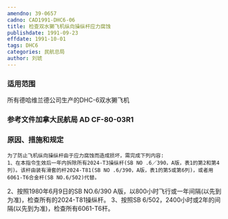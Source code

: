 ```yaml
---
amendno: 39-0657
cadno: CAD1991-DHC6-06
title: 检查双水獭飞机纵向操纵杆应力腐蚀
publishdate: 1991-09-23
effdate: 1991-10-01
tags: DHC6
categories: 民航总局
author: 刘琥
---
```


### 适用范围 
所有德哈维兰德公司生产的DHC-6双水獭飞机

### 参考文件加拿大民航局 AD CF-80-03R1 

### 原因、措施和规定 
    为了防止飞机纵向操纵杆由于应力腐蚀而造成损坏，需完成下列内容: 
    1、在本指令生效后一年内拆除所有2024-T3操纵杆(SB NO .6／390，A版，表1的第2和第4列)。该杆由装有滑套的杆2024-T81(SB NO .6/390，A版，表1的第5或第6列)，或者用6061-T6合金杆(SB NO.6/502)代替。 
2、按照1980年6月9日的SB NO.6/390 A版，以800小时飞行或一年间隔(以先到为准)，检查所有的2024-T81操纵杆。 
    3、按照SB 6/502，2400小时或2年的间隔(以先到为准)，检查所有6061-T6杆。
